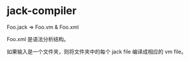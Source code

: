 # jack-compiler

Foo.jack => Foo.vm & Foo.xml

Foo.xml 是语法分析结构。

如果输入是一个文件夹，则将文件夹中的每个 jack file 编译成相应的 vm file。